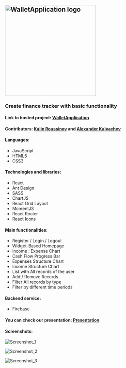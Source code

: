 ## <img src="https://user-images.githubusercontent.com/43339813/114406015-dc261f00-9baf-11eb-9f64-f34e7412d937.png" width="300" title="WalletApplication logo"> ##

### Create finance tracker with basic functionality

#### Link to hosted project: [WalletApplication](https://applicationwallet.netlify.app/)

#### Contributors: [Kalin Roussinov](https://github.com/kalinrouss "Kalin Roussinov") and [Alexander Kalvachev](https://github.com/Kalvachev "Alexander Kalvachev")

#### Languages:
- JavaScript
- HTML5
- CSS3

#### Technologies and libraries:
- React
- Ant Design
- SASS
- ChartJS
- React Grid Layout
- MomentJS
- React Router
- React Icons

#### Main functionalities:
- Register / Login / Logout
- Widget-Based Homepage
- Income : Expense Chart
- Cash Flow Progress Bar
- Expenses Structure Chart
- Income Structure Chart
- List with All records of the user
- Add / Remove Records
- Filter All records by type
- Filter by different time periods

#### Backend service:
- Firebase

#### You can check our presentation: [Presentation](https://github.com/Kalvachev/WalletApplication/files/6305646/Portfolio.pdf)

#### Screenshots: 
![Screenshot_1](https://user-images.githubusercontent.com/43339813/113721513-45151f00-96f8-11eb-9548-171abee34bcc.png)

![Screenshot_2](https://user-images.githubusercontent.com/43339813/113721525-49d9d300-96f8-11eb-9c66-5e2e5869f6d4.png)

![Screenshot_3](https://user-images.githubusercontent.com/43339813/113721557-4e05f080-96f8-11eb-847b-0efae9e3e1ec.png)
